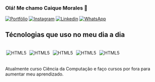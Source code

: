 ### Olá! Me chamo Caique Morales 👋

[![Portfólio](https://img.shields.io/website?label=caiquemorales.netlify.app&style=for-the-badge&url=https://caiquemorales.netlify.app)](https://caiquemorales.netlify.app)
[![Instagram](https://img.shields.io/badge/Instagram-E4405F?style=for-the-badge&logo=instagram&logoColor=white)](https://www.instagram.com/caique_brad/)
[![Linkedin](https://img.shields.io/badge/LinkedIn-0077B5?style=for-the-badge&logo=linkedin&logoColor=white)](https://www.linkedin.com/in/caique-morales-silva-07633a210/)
[![WhatsApp](https://img.shields.io/badge/WhatsApp-25D366?style=for-the-badge&logo=whatsapp&logoColor=white)](https://wa.me/5511961930889)


## Técnologias que uso no meu dia a dia

<div style="display: inline_block"><br />
    <img style="margin: 3px" align="center" alt="HTML5" src="https://img.shields.io/badge/HTML5-E34F26?style=for-the-badge&logo=html5&logoColor=white" />
    <img style="margin: 3px" align="center" alt="HTML5" src="https://img.shields.io/badge/CSS3-1572B6?style=for-the-badge&logo=css3&logoColor=white" />
    <img style="margin: 3px" align="center" alt="HTML5" src="https://img.shields.io/badge/JavaScript-323330?style=for-the-badge&logo=javascript&logoColor=F7DF1E" />
    <img style="margin: 3px" align="center" alt="HTML5" src="https://img.shields.io/badge/React-20232A?style=for-the-badge&logo=react&logoColor=61DAFB" />
    <img style="margin: 3px" align="center" alt="HTML5" src="https://img.shields.io/badge/GitHub-100000?style=for-the-badge&logo=github&logoColor=white" />
</div><br />

Atualmente curso Ciência da Computação e faço cursos por fora para aumentar meu aprendizado.
